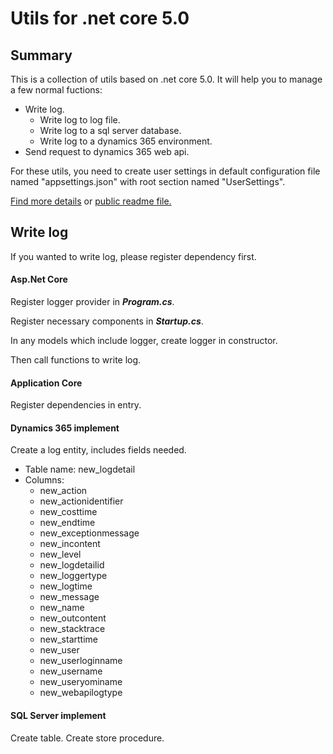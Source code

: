 # Utils for .net core 5.0
## Summary
This is a collection of utils based on .net core 5.0. It will help you to manage a few normal fuctions:
- Write log.
  - Write log to log file.
  - Write log to a sql server database.
  - Write log to a dynamics 365 environment.
- Send request to dynamics 365 web api.

For these utils, you need to create user settings in default configuration file named "appsettings.json" with root section named "UserSettings".

[Find more details](https://raw.githubusercontent.com/RogerMSCN/public/main/Public%20Documents/Utils.NetCore.md)
or [public readme file.](https://github.com/RogerMSCN/public/blob/main/Public%20Documents/Utils.NetCore.md)
## Write log
If you wanted to write log, please register dependency first.
#### Asp.Net Core
Register logger provider in ***Program.cs***.

Register necessary components in ***Startup.cs***.

In any models which include logger, create logger in constructor.

Then call functions to write log.
#### Application Core
Register dependencies in entry.
#### Dynamics 365 implement
Create a log entity, includes fields needed.
- Table name: new_logdetail
- Columns:
  - new_action
  - new_actionidentifier
  - new_costtime
  - new_endtime
  - new_exceptionmessage
  - new_incontent
  - new_level
  - new_logdetailid
  - new_loggertype
  - new_logtime
  - new_message
  - new_name
  - new_outcontent
  - new_stacktrace
  - new_starttime
  - new_user
  - new_userloginname
  - new_username
  - new_useryominame
  - new_webapilogtype
#### SQL Server implement
Create table.
Create store procedure.